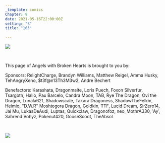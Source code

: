 ```yaml
---
_template: comics
Chapter: 9
date: 2021-05-16T22:00:00Z
setting: "S"
title: "163"

---
```

![](/uploads/n-2.png)

<br>

<p align="left">This page of Angels with Broken Hearts is brought to you by:</p>

<p align="left">Sponsors: RelightCharge, Brandyn Williams, Matthew Reigel, Amma Husky, TehAngryXeno, $t3f@n13Th3M3w2, Andre Bechert </p> 

<p align="left">Benefactors: Karashata, Dragonmalte, Loris Puech, Foxon Silverfur, Tsargoth, Halio, Pau Barcelo, Candra Moon, TAB, Rye The Dragon, Ovi the Dragon, Lunala621, Shadowscale, Takara Dragoness, ShadowTheFelkin, Heimio, "D.W.R" Moshtogora Dragon, Goldkin, TTF, Lucid Dream, SirZero14, Jai Mu, LukasDeAudi, Luptas, Quickclaw, Dragonofoz, neo_MothrA330, 'Ay', Sahrend Vohyz, Pokenut420, GooseScoot, TheAbsol </p> <br>

[![](/uploads/patreon-banner-2.jpg)](http://patreon.com/mbsaunders)
